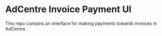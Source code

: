 AdCentre Invoice Payment UI
=======

This repo contains an interface for making payments towards invoices in AdCentre.
